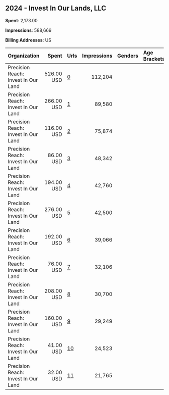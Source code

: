 ## 2024 - Invest In Our Lands, LLC 
**Spent**: 2,173.00

**Impressions**: 588,669

**Billing Addresses**: US

|Organization|Spent|Urls|Impressions|Genders|Age Brackets|Country Codes|
|:---|---:|:---|---:|:---|:---|:---|
|Precision Reach: Invest In Our Land|526.00 USD|[0](https://www.snap.com/political-ads/asset/22a09d56fbce127574b0c0ef2d831bafa7761e69f7c59d1dd391ac21a0781965?mediaType=mp4)|112,204|||united states|
|Precision Reach: Invest In Our Land|266.00 USD|[1](https://www.snap.com/political-ads/asset/aed075ea5782072975f7628f0dbeabb884850a0d2c8d3be74bcb64b2f808a6d5?mediaType=mp4)|89,580|||united states|
|Precision Reach: Invest In Our Land|116.00 USD|[2](https://www.snap.com/political-ads/asset/6c5ef1875fdcad376b85d54ac9c364037db308d8874d8a628cf15db51121787d?mediaType=mp4)|75,874|||united states|
|Precision Reach: Invest In Our Land|86.00 USD|[3](https://www.snap.com/political-ads/asset/aed075ea5782072975f7628f0dbeabb884850a0d2c8d3be74bcb64b2f808a6d5?mediaType=mp4)|48,342|||united states|
|Precision Reach: Invest In Our Land|194.00 USD|[4](https://www.snap.com/political-ads/asset/850860cdfef53b7e160d454afe494f7e0eb63396fc6c6473375b9e192ce65162?mediaType=mp4)|42,760|||united states|
|Precision Reach: Invest In Our Land|276.00 USD|[5](https://www.snap.com/political-ads/asset/850860cdfef53b7e160d454afe494f7e0eb63396fc6c6473375b9e192ce65162?mediaType=mp4)|42,500|||united states|
|Precision Reach: Invest In Our Land|192.00 USD|[6](https://www.snap.com/political-ads/asset/381a8a117f93dba6b6b597171edae77bffdc2130c4ec1ddca2432ca4e6022b5c?mediaType=mp4)|39,066|||united states|
|Precision Reach: Invest In Our Land|76.00 USD|[7](https://www.snap.com/political-ads/asset/aed075ea5782072975f7628f0dbeabb884850a0d2c8d3be74bcb64b2f808a6d5?mediaType=mp4)|32,106|||united states|
|Precision Reach: Invest In Our Land|208.00 USD|[8](https://www.snap.com/political-ads/asset/850860cdfef53b7e160d454afe494f7e0eb63396fc6c6473375b9e192ce65162?mediaType=mp4)|30,700|||united states|
|Precision Reach: Invest In Our Land|160.00 USD|[9](https://www.snap.com/political-ads/asset/850860cdfef53b7e160d454afe494f7e0eb63396fc6c6473375b9e192ce65162?mediaType=mp4)|29,249|||united states|
|Precision Reach: Invest In Our Land|41.00 USD|[10](https://www.snap.com/political-ads/asset/67bd6c5e61ef534ad0a07b06d51a08d92b76392d86e31d0a0af4788ce1767550?mediaType=mp4)|24,523|||united states|
|Precision Reach: Invest In Our Land|32.00 USD|[11](https://www.snap.com/political-ads/asset/aed075ea5782072975f7628f0dbeabb884850a0d2c8d3be74bcb64b2f808a6d5?mediaType=mp4)|21,765|||united states|
